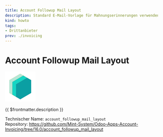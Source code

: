 ```yaml
---
title: Account Followup Mail Layout
description: Standard E-Mail-Vorlage für Mahnungserinnerungen verwenden.
kind: howto
tags:
- Drittanbieter
prev: ./invoicing
---
```

# Account Followup Mail Layout

![icon_oms_box](attachments/icons_odoo_mint_system.png)

{{ $frontmatter.description }}

Technischer Name: `account_followup_mail_layout`\
Repository: <https://github.com/Mint-System/Odoo-Apps-Account-Invoicing/tree/16.0/account_followup_mail_layout>